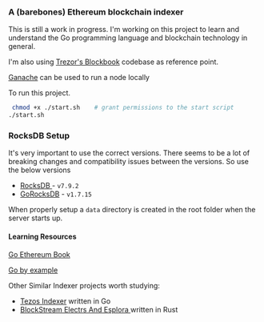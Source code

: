 ### A (barebones) Ethereum blockchain indexer

This is still a work in progress. I'm working on this project to learn and understand the Go programming language and blockchain technology in general.

I'm also using [Trezor's Blockbook](https://github.com/trezor/blockbook) codebase as reference point.

[Ganache](https://trufflesuite.com/ganache/) can be used to run a node locally

To run this project.

```sh
 chmod +x ./start.sh    # grant permissions to the start script
./start.sh
```


### RocksDB Setup

It's very important to use the correct versions. There seems to be a lot of breaking changes and compatibility issues between the versions. So use the below versions

- [RocksDB ](https://github.com/facebook/rocksdb) - `v7.9.2`
- [GoRocksDB](https://github.com/linxGnu/grocksdb)  - `v1.7.15`

When properly setup a `data` directory is created in the root folder when the server starts up.



#### Learning Resources

[Go Ethereum Book](https://goethereumbook.org/)

[Go by example](https://gobyexample.com/)

Other Similar Indexer projects worth studying:

- [Tezos Indexer](https://github.com/blockwatch-cc/tzindex) written in Go
- [BlockStream Electrs And Esplora ](https://github.com/Blockstream/electrs) written in Rust
